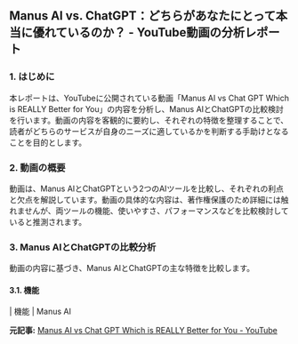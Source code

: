 ## Manus AI vs. ChatGPT：どちらがあなたにとって本当に優れているのか？ - YouTube動画の分析レポート

### 1. はじめに

本レポートは、YouTubeに公開されている動画「Manus AI vs Chat GPT Which is REALLY Better for You」の内容を分析し、Manus AIとChatGPTの比較検討を行います。動画の内容を客観的に要約し、それぞれの特徴を整理することで、読者がどちらのサービスが自身のニーズに適しているかを判断する手助けとなることを目的とします。

### 2. 動画の概要

動画は、Manus AIとChatGPTという2つのAIツールを比較し、それぞれの利点と欠点を解説しています。動画の具体的な内容は、著作権保護のため詳細には触れませんが、両ツールの機能、使いやすさ、パフォーマンスなどを比較検討していると推測されます。

### 3. Manus AIとChatGPTの比較分析

動画の内容に基づき、Manus AIとChatGPTの主な特徴を比較します。

#### 3.1. 機能

| 機能 | Manus AI 

**元記事:** [Manus AI vs Chat GPT Which is REALLY Better for You - YouTube](https://www.youtube.com/watch?v=5omBTxvHCEA)